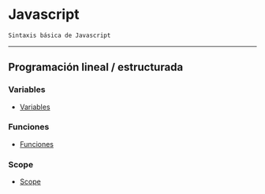 # **Javascript**

```txt
Sintaxis básica de Javascript
```

---

## **Programación lineal / estructurada**
### **Variables**
* [Variables](./lineal-structured/variables/variables.md)

### **Funciones**
* [Funciones](./lineal-structured/funciones/funciones.md)

### **Scope**
* [Scope](./lineal-structured/scope/scope.md)